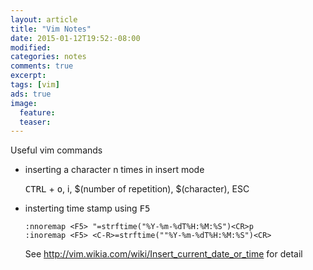 ```yaml
---
layout: article
title: "Vim Notes"
date: 2015-01-12T19:52:-08:00
modified:
categories: notes
comments: true
excerpt:
tags: [vim]
ads: true
image:
  feature:
  teaser:
---
```


Useful vim commands

- inserting a character n times in insert mode

    <kbd>CTRL</kbd> + <kbd>o</kbd>, i, $(number of repetition), $(character), <kb>ESC</kb>

- insterting time stamp using <kbd>F5</kbd>

    ~~~
    :nnoremap <F5> "=strftime("%Y-%m-%dT%H:%M:%S")<CR>p
    :inoremap <F5> <C-R>=strftime(""%Y-%m-%dT%H:%M:%S")<CR>
    ~~~
    
    See <http://vim.wikia.com/wiki/Insert_current_date_or_time> for detail
